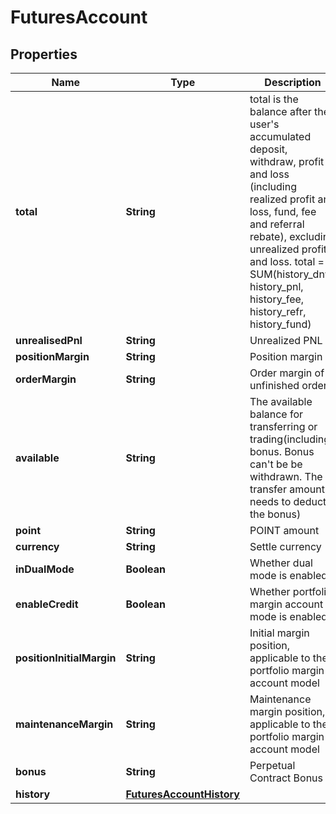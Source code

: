 
# FuturesAccount

## Properties

Name | Type | Description | Notes
------------ | ------------- | ------------- | -------------
**total** | **String** | total is the balance after the user&#39;s accumulated deposit, withdraw, profit and loss (including realized profit and loss, fund, fee and referral rebate), excluding unrealized profit and loss.  total &#x3D; SUM(history_dnw, history_pnl, history_fee, history_refr, history_fund) |  [optional]
**unrealisedPnl** | **String** | Unrealized PNL |  [optional]
**positionMargin** | **String** | Position margin |  [optional]
**orderMargin** | **String** | Order margin of unfinished orders |  [optional]
**available** | **String** | The available balance for transferring or trading(including bonus.  Bonus can&#39;t be be withdrawn. The transfer amount needs to deduct the bonus) |  [optional]
**point** | **String** | POINT amount |  [optional]
**currency** | **String** | Settle currency |  [optional]
**inDualMode** | **Boolean** | Whether dual mode is enabled |  [optional]
**enableCredit** | **Boolean** | Whether portfolio margin account mode is enabled |  [optional]
**positionInitialMargin** | **String** | Initial margin position, applicable to the portfolio margin account model |  [optional]
**maintenanceMargin** | **String** | Maintenance margin position, applicable to the portfolio margin account model |  [optional]
**bonus** | **String** | Perpetual Contract Bonus |  [optional]
**history** | [**FuturesAccountHistory**](FuturesAccountHistory.md) |  |  [optional]

